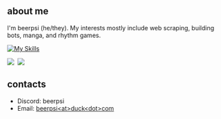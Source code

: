 ## about me
I'm beerpsi (he/they). My interests mostly include web scraping, building bots, manga, and rhythm games.

[![My Skills](https://skillicons.dev/icons?i=py,rust,kotlin,go,powershell,js,ts,wasm,bots)](https://skillicons.dev)

![](https://raw.githubusercontent.com/beerpiss/github-stats/master/generated/overview.svg#gh-dark-mode-only)
![]()
![](https://raw.githubusercontent.com/beerpiss/github-stats/master/generated/languages.svg#gh-dark-mode-only)
![]()

## contacts
- Discord: beerpsi
- Email: [beerpsi\<at\>duck\<dot\>com](mailto:beerpsi@duck.com)
<!--
**beerpiss/beerpiss** is a ✨ _special_ ✨ repository because its `README.md` (this file) appears on your GitHub profile.

Here are some ideas to get you started:

- 🔭 I’m currently working on ...
- 🌱 I’m currently learning ...
- 👯 I’m looking to collaborate on ...
- 🤔 I’m looking for help with ...
- 💬 Ask me about ...
- 📫 How to reach me: ...
- 😄 Pronouns: ...
- ⚡ Fun fact: ...
-->
